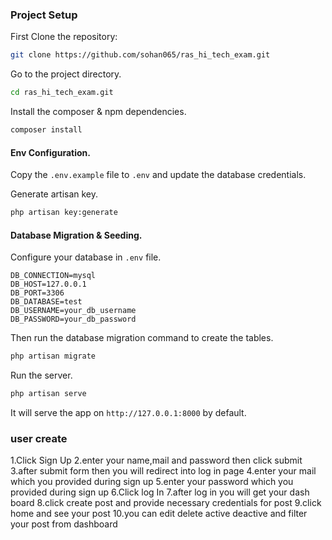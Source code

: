 ### Project Setup

First Clone the repository:

```bash
git clone https://github.com/sohan065/ras_hi_tech_exam.git

```

Go to the project directory.

```bash
cd ras_hi_tech_exam.git
```

Install the composer & npm dependencies.

```bash
composer install
```

#### Env Configuration.

Copy the `.env.example` file to `.env` and update the database credentials.

Generate artisan key.

```bash
php artisan key:generate
```

#### Database Migration & Seeding.

Configure your database in `.env` file.

```dotenv
DB_CONNECTION=mysql
DB_HOST=127.0.0.1
DB_PORT=3306
DB_DATABASE=test
DB_USERNAME=your_db_username
DB_PASSWORD=your_db_password
```

Then run the database migration command to create the tables.

```bash
php artisan migrate
```

Run the server.

```bash
php artisan serve
```

It will serve the app on `http://127.0.0.1:8000` by default.

### user create

1.Click Sign Up
2.enter your name,mail and password then click submit
3.after submit form then you will redirect into log in page
4.enter your mail which you provided during sign up
5.enter your password which you provided during sign up
6.Click log In
7.after log in you will get your dash board
8.click create post and provide necessary credentials for post
9.click home and see your post
10.you can edit delete active deactive and filter your post from dashboard
